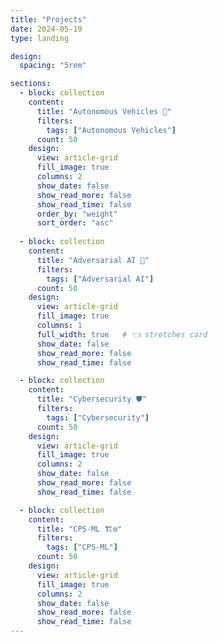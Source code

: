 ```yaml
---
title: "Projects"
date: 2024-05-19
type: landing

design:
  spacing: "5rem"

sections:
  - block: collection
    content:
      title: "Autonomous Vehicles 🚗"
      filters:
        tags: ["Autonomous Vehicles"]
      count: 50
    design:
      view: article-grid
      fill_image: true
      columns: 2
      show_date: false
      show_read_more: false
      show_read_time: false
      order_by: "weight"
      sort_order: "asc"
    
  - block: collection
    content:
      title: "Adversarial AI 🤖"
      filters:
        tags: ["Adversarial AI"]
      count: 50
    design:
      view: article-grid
      fill_image: true
      columns: 1
      full_width: true   # 👈 stretches card
      show_date: false
      show_read_more: false
      show_read_time: false

  - block: collection
    content:
      title: "Cybersecurity 🛡️"
      filters:
        tags: ["Cybersecurity"]
      count: 50
    design:
      view: article-grid
      fill_image: true
      columns: 2
      show_date: false
      show_read_more: false
      show_read_time: false

  - block: collection
    content:
      title: "CPS-ML 🏗️⚙️"
      filters:
        tags: ["CPS-ML"]
      count: 50
    design:
      view: article-grid
      fill_image: true
      columns: 2
      show_date: false
      show_read_more: false
      show_read_time: false
---
```

